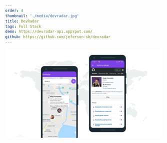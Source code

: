 ```yaml
---
order: 4
thumbnail: './media/devradar.jpg'
title: DevRadar
tags: Full Stack
demo: https://devradar-api.appspot.com/
github: https://github.com/jeferson-sb/devradar
---
```


![](./media/devradar.jpg)
